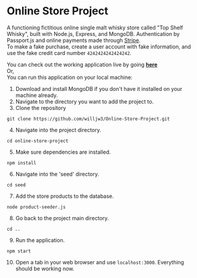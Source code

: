 # Online Store Project

A functioning fictitious online single malt whisky store called "Top Shelf Whisky", built with Node.js, Express, and MongoDB. Authentication by Passport.js and online payments made through [Stripe](https://stripe.com).<br>
To make a fake purchase, create a user account with fake information, and use the fake credit card number `4242424242424242`.<br>

You can check out the working application live by going [**here**](https://willjw3-topshelfwhisky-glitch.glitch.me/)<br>
Or,<br>
You can run this application on your local machine:
1. Download and install MongoDB if you don't have it installed on your machine already.
2. Navigate to the directory you want to add the project to.
3. Clone the repository 
```
git clone https://github.com/willjw3/Online-Store-Project.git
```
4. Navigate into the project directory. 
```
cd online-store-project
```
5. Make sure dependencies are installed.
```
npm install
```
6. Navigate into the 'seed' directory.
```
cd seed
```
7. Add the store products to the database.
```
node product-seeder.js
```
8. Go back to the project main directory.
```
cd ..
```
9. Run the application.
```
npm start
```
10. Open a tab in your web browser and use `localhost:3000`.
Everything should be working now.
